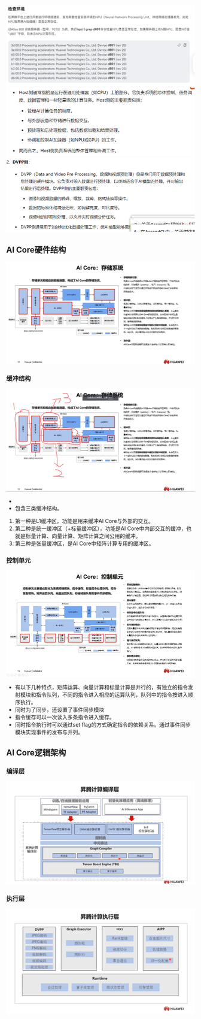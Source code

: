 ![alt text](./img/image.png)
![alt text](image.png)
![alt text](image-1.png)

## AI Core硬件结构

![alt text](image-2.png)

### 缓冲结构

![alt text](image-3.png)

- 
- 包含三类缓冲结构。
1. 第一种是L1缓冲区，功能是用来缓冲AI Core与外部的交互。
2. 第二种是统一缓冲区（+标量缓冲区），功能是AI Core中内部交互的缓冲，也就是标量计算、向量计算、矩阵计算之间公用的缓冲。
3. 第三种是张量缓冲区，是AI Core中矩阵计算专用的缓冲区。

### 控制单元

![alt text](image-4.png)

- 有以下几种特点，矩阵运算、向量计算和标量计算是并行的，有独立的指令发射模块和指令队列，不同的指令进入相应的运算队列，队列中的指令按进入顺序执行。
- 同时为了同步，还设置了事件同步模块
- 指令缓存可以一次读入多条指令进入缓存。
- 同时指令执行时可以通过set flag的方式确定指令的依赖关系。通过事件同步模块实现事件的发布与并列。

## AI Core逻辑架构
### 编译层
![alt text](image-5.png)

### 执行层
![alt text](image-6.png)
